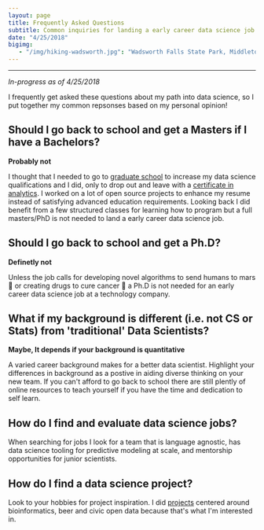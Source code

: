 ```yaml
---
layout: page
title: Frequently Asked Questions
subtitle: Common inquiries for landing a early career data science job
date: "4/25/2018"
bigimg: 
   - "/img/hiking-wadsworth.jpg": "Wadsworth Falls State Park, Middletown, CT (2016)"
---
```


___

_In-progress as of 4/25/2018_

I frequently get asked these questions about my path into data science, so I put together my common repsonses based on my personal opinion!

## Should I go back to school and get a Masters if I have a Bachelors? 

**Probably not**

I thought that I needed to go to [graduate school](http://jasdumas.com/2016-07-18-masters-of-data-science/) to increase my data science qualifications and I did, only to drop out and leave with a [certificate in analytics](https://twitter.com/jasdumas/status/952924973248720896). I worked on a lot of open source projects to enhance my resume instead of satisfying advanced education requirements. Looking back I did benefit from a few structured classes for learning how to program but a full masters/PhD is not needed to land a early career data science job.

## Should I go back to school and get a Ph.D? 

**Definetly not**

Unless the job calls for developing novel algorithms to send humans to mars 🚀 or creating drugs to cure cancer 💉 a Ph.D is not needed for an early career data science job at a technology company. 

## What if my background is different (i.e. not CS or Stats) from 'traditional' Data Scientists?

**Maybe, It depends if your background is quantitative**

A varied career background makes for a better data scientist. Highlight your differences in background as a postive in aiding diverse thinking on your new team. If you can't afford to go back to school there are still plently of online resources to teach yourself if you have the time and dedication to self learn.

## How do I find and evaluate data science jobs?

When searching for jobs I look for a team that is language agnostic, has data science tooling for predictive modeling at scale, and mentorship opportunities for junior scientists.

## How do I find a data science project?

Look to your hobbies for project inspiration. I did [projects](http://jasdumas.com/projects/) centered around bioinformatics, beer and civic open data because that's what I'm interested in. 




